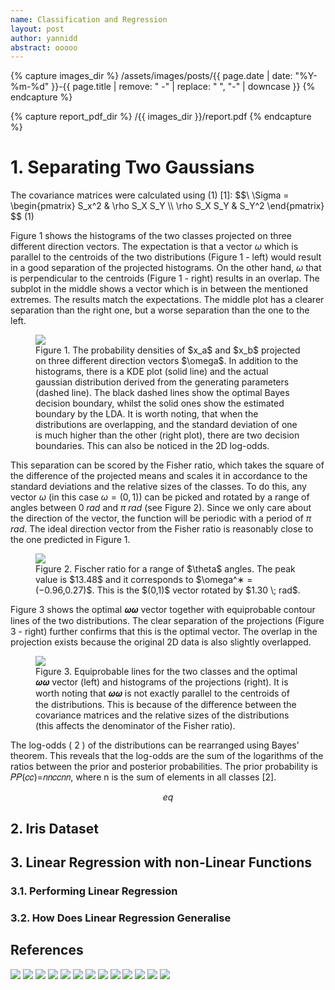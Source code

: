 ```yaml
---
name: Classification and Regression
layout: post
author: yannidd
abstract: ooooo
---
```

<!----------------------------------------------------------------------------->
{% capture images_dir %}
/assets/images/posts/{{ page.date | date: "%Y-%m-%d" }}-{{ page.title | remove: " -" | replace: " ", "-" | downcase }}
{% endcapture %}

{% capture report_pdf_dir %}
/{{ images_dir }}/report.pdf
{% endcapture %}

<!----------------------------------------------------------------------------->
<h1>1. Separating Two Gaussians</h1>
The covariance matrices were calculated using (1) [1]:
<eqn>
  $$\
  \Sigma = 
  \begin{pmatrix} 
    S_x^2 & \rho S_X S_Y \\ 
    \rho S_X S_Y & S_Y^2 
  \end{pmatrix} 
  $$
  <eqncaption>
    (1)
  </eqncaption>
</eqn>

Figure 1 shows the histograms of the two classes projected on three different direction vectors. The expectation is that a vector $\omega$ which is parallel to the centroids of the two distributions (Figure 1 - left) would result in a good separation of the projected histograms. On the other hand, $\omega$ that is perpendicular to the centroids (Figure 1 - right) results in an overlap. The subplot in the middle shows a vector which is in between the mentioned extremes. The results match the expectations. The middle plot has a clearer separation than the right one, but a worse separation than the one to the left.

<figure>
  <img src="{% asset_path /report_files/image001.png %}">
  <figcaption>
    Figure 1. The probability densities of $x_a$ and $x_b$ projected on three different direction vectors $\omega$. In addition to the histograms, there is a KDE plot (solid line) and the actual gaussian distribution derived from the generating parameters (dashed line). The black dashed lines show the optimal Bayes decision boundary, whilst the solid ones show the estimated boundary by the LDA. It is worth noting, that when the distributions are overlapping, and the standard deviation of one is much higher than the other (right plot), there are two decision boundaries. This can also be noticed in the 2D log-odds.  
  </figcaption>  
</figure>

This separation can be scored by the Fisher ratio, which takes the square of the difference of the projected means and scales it in accordance to the standard deviations and the relative sizes of the classes. To do this, any vector $\omega$ (in this case $\omega=(0,1)$) can be picked and rotated by a range of angles between $0 \; rad$ and $\pi \; rad$ (see Figure 2). Since we only care about the direction of the vector, the function will be periodic with a period of $\pi \; rad$. The ideal direction vector from the Fisher ratio is reasonably close to the one predicted in Figure 1.

<figure>
  <img src="{% asset_path /report_files/image003.png %}">
  <figcaption>
    Figure 2. Fischer ratio for a range of $\theta$ angles. The peak value is $13.48$ and it corresponds to $\omega^∗ = (−0.96,0.27)$. This is the $(0,1)$ vector rotated by $1.30 \; rad$.
  </figcaption>  
</figure>

Figure 3 shows the optimal 𝝎𝝎 vector together with equiprobable contour lines of the two distributions. The clear separation of the projections (Figure 3 - right) further confirms that this is the optimal vector. The overlap in the projection exists because the original 2D data is also slightly overlapped.

<figure>
  <img src="{% asset_path /report_files/image005.png %}">
  <figcaption>
    Figure 3. Equiprobable lines for the two classes and the optimal 𝝎𝝎 vector (left) and histograms of the projections (right). It is worth noting that 𝝎𝝎 is not exactly parallel to the centroids of the distributions. This is because of the difference between the covariance matrices and the relative sizes of the distributions (this affects the denominator of the Fisher ratio).
  </figcaption>  
</figure>

The log-odds ( 2 ) of the distributions can be rearranged using Bayes’ theorem. This reveals that the log-odds are the sum of the logarithms of the ratios between the prior and posterior probabilities. The prior probability is 𝑃𝑃(𝑐𝑐)=𝑛𝑛𝑐𝑐𝑛𝑛, where n is the sum of elements in all classes [2].

$$eq$$

## 2. Iris Dataset
## 3. Linear Regression with non-Linear Functions
### 3.1. Performing Linear Regression
### 3.2. How Does Linear Regression Generalise
## References

<script src="/assets/js/katex_render.js"></script>

<img src="{% asset_path /report_files/image011.png %}">
<img src="{% asset_path /report_files/image015.png %}">
<img src="{% asset_path /report_files/image017.png %}">
<img src="{% asset_path /report_files/image019.png %}">
<img src="{% asset_path /report_files/image021.png %}">
<img src="{% asset_path /report_files/image023.png %}">
<img src="{% asset_path /report_files/image024.png %}">
<img src="{% asset_path /report_files/image025.png %}">
<img src="{% asset_path /report_files/image028.png %}">
<img src="{% asset_path /report_files/image030.png %}">
<img src="{% asset_path /report_files/image032.png %}">
<img src="{% asset_path /report_files/image037.png %}">
<img src="{% asset_path /report_files/image039.png %}">